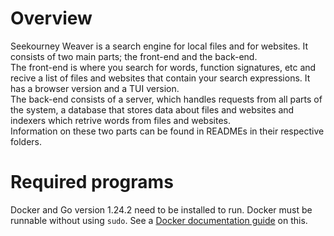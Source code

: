 # Overview

Seekourney Weaver is a search engine for local files and for websites. 
It consists of two main parts; the front-end and the back-end.   
The front-end is where you search for words, function signatures, etc 
and recive a list of files and websites that contain your search expressions. 
It has a browser version and a TUI version.   
The back-end consists of a server, 
which handles requests from all parts of the system, 
a database that stores data about files and websites 
and indexers which retrive words from files and websites.   
Information on these two parts can be found in READMEs 
in their respective folders.

# Required programs

Docker and Go version 1.24.2 need to be installed to run.
Docker must be runnable without using `sudo`.
See a [Docker documentation guide](https://docs.docker.com/engine/install/linux-postinstall/) on this.
